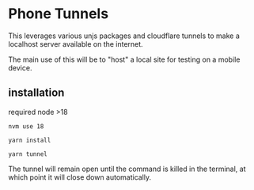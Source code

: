 # Phone Tunnels

This leverages various unjs packages and cloudflare tunnels to make a localhost server available on the internet.

The main use of this will be to "host" a local site for testing on a mobile device.

## installation

required node >18

`nvm use 18`

`yarn install`

`yarn tunnel`

The tunnel will remain open until the command is killed in the terminal, at which point it will close down automatically.
